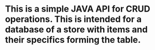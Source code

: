 # This is a simple JAVA API for CRUD operations. This is intended for a database of a store with items and their specifics forming the table.
